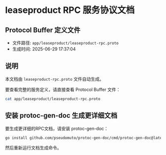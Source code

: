 # leaseproduct RPC 服务协议文档

## Protocol Buffer 定义文件
- 文件路径: `app/leaseproduct/leaseproduct-rpc.proto`
- 生成时间: 2025-06-29 17:37:04

## 说明
本文档由 `leaseproduct-rpc.proto` 文件自动生成。

要查看完整的服务定义，请直接查看 Protocol Buffer 文件：
```bash
cat app/leaseproduct/leaseproduct-rpc.proto
```

## 安装 protoc-gen-doc 生成更详细文档
要生成更详细的RPC文档，请安装 protoc-gen-doc：
```bash
go install github.com/pseudomuto/protoc-gen-doc/cmd/protoc-gen-doc@latest
```

然后重新运行文档生成命令。
